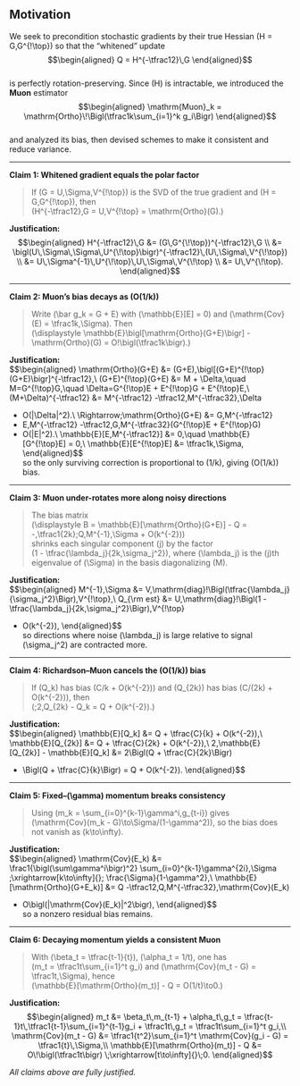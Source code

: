 ## Motivation  
We seek to precondition stochastic gradients by their true Hessian \(H = G\,G^{\!\top}\) so that the “whitened” update  
$$\begin{aligned}
Q = H^{-\tfrac12}\,G
\end{aligned}$$  
is perfectly rotation-preserving.  Since \(H\) is intractable, we introduced the **Muon** estimator  
$$\begin{aligned}
\mathrm{Muon}_k = \mathrm{Ortho}\!\Bigl(\tfrac1k\sum_{i=1}^k g_i\Bigr)
\end{aligned}$$  
and analyzed its bias, then devised schemes to make it consistent and reduce variance.

---

**Claim 1: Whitened gradient equals the polar factor**  
> If \(G = U\,\Sigma\,V^{\!\top}\) is the SVD of the true gradient and \(H = G\,G^{\!\top}\), then  
> \(H^{-\tfrac12}\,G = U\,V^{\!\top} = \mathrm{Ortho}(G).\)

**Justification:**  
$$\begin{aligned}
H^{-\tfrac12}\,G
&= (G\,G^{\!\top})^{-\tfrac12}\,G \\
&= \bigl(U\,\Sigma\,\Sigma\,U^{\!\top}\bigr)^{-\tfrac12}\,(U\,\Sigma\,V^{\!\top}) \\
&= U\,\Sigma^{-1}\,U^{\!\top}\,U\,\Sigma\,V^{\!\top} \\
&= U\,V^{\!\top}.
\end{aligned}$$

---

**Claim 2: Muon’s bias decays as \(O(1/k)\)**  
> Write \(\bar g_k = G + E\) with \(\mathbb{E}[E] = 0\) and \(\mathrm{Cov}(E) = \tfrac1k\,\Sigma\).  Then  
> \(\displaystyle \mathbb{E}\bigl[\mathrm{Ortho}(G+E)\bigr] - \mathrm{Ortho}(G) = O\!\bigl(\tfrac1k\bigr).\)

**Justification:**  
$$\begin{aligned}
\mathrm{Ortho}(G+E)
&= (G+E)\,\bigl[(G+E)^{\!\top}(G+E)\bigr]^{-\tfrac12},\\
(G+E)^{\!\top}(G+E)
&= M + \Delta,\quad M=G^{\!\top}G,\quad \Delta=G^{\!\top}E + E^{\!\top}G + E^{\!\top}E,\\
(M+\Delta)^{-\tfrac12}
&= M^{-\tfrac12}
  -\tfrac12\,M^{-\tfrac32}\,\Delta
  + O(\|\Delta\|^2).\\
\Rightarrow\;\mathrm{Ortho}(G+E)
&= G\,M^{-\tfrac12}
  + E\,M^{-\tfrac12}
  -\tfrac12\,G\,M^{-\tfrac32}(G^{\!\top}E + E^{\!\top}G)
  + O(\|E\|^2).\\
\mathbb{E}[E\,M^{-\tfrac12}] &= 0,\quad \mathbb{E}[G^{\!\top}E] = 0,\\
\mathbb{E}[E^{\!\top}E] &= \tfrac1k\,\Sigma,
\end{aligned}$$  
so the only surviving correction is proportional to \(1/k\), giving \(O(1/k)\) bias.

---

**Claim 3: Muon under-rotates more along noisy directions**  
> The bias matrix  
> \(\displaystyle B = \mathbb{E}[\mathrm{Ortho}(G+E)] - Q
= -\,\tfrac1{2k}\;Q\,M^{-1}\,\Sigma + O(k^{-2})\)  
> shrinks each singular component \(j\) by the factor  
> \(1 - \tfrac{\lambda_j}{2k\,\sigma_j^2}\), where \(\lambda_j\) is the \(j\)th eigenvalue of \(\Sigma\) in the basis diagonalizing \(M\).

**Justification:**  
$$\begin{aligned}
M^{-1}\,\Sigma
&= V\,\mathrm{diag}\!\Bigl(\tfrac{\lambda_j}{\sigma_j^2}\Bigr)\,V^{\!\top},\\
Q_{\rm est}
&= U\,\mathrm{diag}\!\Bigl(1 - \tfrac{\lambda_j}{2k\,\sigma_j^2}\Bigr)\,V^{\!\top}
  + O(k^{-2}),
\end{aligned}$$  
so directions where noise \(\lambda_j\) is large relative to signal \(\sigma_j^2\) are contracted more.

---

**Claim 4: Richardson–Muon cancels the \(O(1/k)\) bias**  
> If \(Q_k\) has bias \(C/k + O(k^{-2})\) and \(Q_{2k}\) has bias \(C/(2k) + O(k^{-2})\), then  
> \(\;2\,Q_{2k} - Q_k = Q + O(k^{-2}).\)

**Justification:**  
$$\begin{aligned}
\mathbb{E}[Q_k] &= Q + \tfrac{C}{k} + O(k^{-2}),\\
\mathbb{E}[Q_{2k}] &= Q + \tfrac{C}{2k} + O(k^{-2}),\\
2\,\mathbb{E}[Q_{2k}] - \mathbb{E}[Q_k]
&= 2\Bigl(Q + \tfrac{C}{2k}\Bigr)
 - \Bigl(Q + \tfrac{C}{k}\Bigr)
= Q + O(k^{-2}).
\end{aligned}$$

---

**Claim 5: Fixed–\(\gamma\) momentum breaks consistency**  
> Using \(m_k = \sum_{i=0}^{k-1}\gamma^i\,g_{t-i}\) gives  
> \(\mathrm{Cov}(m_k - G)\to\Sigma/(1-\gamma^2)\), so the bias does not vanish as \(k\to\infty\).

**Justification:**  
$$\begin{aligned}
\mathrm{Cov}(E_k)
&= \frac1{\bigl(\sum\gamma^i\bigr)^2}
  \sum_{i=0}^{k-1}\gamma^{2i}\,\Sigma
\;\xrightarrow[k\to\infty]{}\;
\frac{\Sigma}{1-\gamma^2},\\
\mathbb{E}[\mathrm{Ortho}(G+E_k)]
&= Q
  -\tfrac12\,Q\,M^{-\tfrac32}\,\mathrm{Cov}(E_k)
  + O\bigl(\|\mathrm{Cov}(E_k)\|^2\bigr),
\end{aligned}$$  
so a nonzero residual bias remains.

---

**Claim 6: Decaying momentum yields a consistent Muon**  
> With \(\beta_t = \tfrac{t-1}{t}\), \(\alpha_t = 1/t\), one has  
> \(m_t = \tfrac1t\sum_{i=1}^t g_i\) and \(\mathrm{Cov}(m_t - G) = \tfrac1t\,\Sigma\), hence  
> \(\mathbb{E}[\mathrm{Ortho}(m_t)] - Q = O(1/t)\to0.\)

**Justification:**  
$$\begin{aligned}
m_t &= \beta_t\,m_{t-1} + \alpha_t\,g_t
     = \tfrac{t-1}t\,\tfrac1{t-1}\sum_{i=1}^{t-1}g_i
     + \tfrac1t\,g_t
     = \tfrac1t\sum_{i=1}^t g_i,\\
\mathrm{Cov}(m_t - G)
&= \tfrac1{t^2}\sum_{i=1}^t \mathrm{Cov}(g_i - G)
= \tfrac1{t}\,\Sigma,\\
\mathbb{E}[\mathrm{Ortho}(m_t)] - Q
&= O\!\bigl(\tfrac1t\bigr)
\;\xrightarrow[t\to\infty]{}\;0.
\end{aligned}$$

*All claims above are fully justified.*
